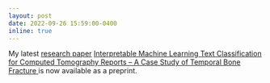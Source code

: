```yaml
---
layout: post
date: 2022-09-26 15:59:00-0400
inline: true
---
```


My latest [research paper](/assets/pdf/tong2022interpretable.pdf) <a href = "{{'/assets/pdf/tong2022interpretable.pdf' | relative_url}}" target = "_blank">Interpretable Machine Learning Text Classification for Computed Tomography Reports – A Case Study of Temporal Bone Fracture </a> is now available as a preprint.
